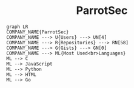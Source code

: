 <h1 align="center">ParrotSec</h1>

```mermaid
graph LR
COMPANY_NAME{ParrotSec}
COMPANY_NAME ---> U{Users} ---> UN[4]
COMPANY_NAME ---> R{Repositories} ---> RN[58]
COMPANY_NAME ---> G{Gists} ---> GN[0]
COMPANY_NAME ---> ML{Most Used<br>Languages}
ML --> C
ML --> JavaScript
ML --> Python
ML --> HTML
ML --> Go
```
